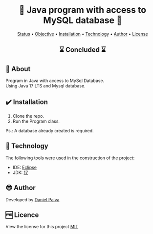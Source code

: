 <h1 align="center"> 💽 Java program with access to MySQL database 💽</h1>

<p align="center">
 <a href="#status">Status</a> • 
 <a href="#objective">Objective</a> •
 <a href="#installation">Installation</a> • 
 <a href="#technology">Technology</a> • 
 <a href="#author">Author</a> • 
 <a href="#licence">License</a>
</p>

<h2 align="center" id=status> 
	⌛ Concluded ⌛
</h2>

<h2 id=objective>📜 About</h2>
Program in Java with access to MySql Database.<br>
Using Java 17 LTS and Mysql database.

<h2 id=installation>✔️ Installation</h2>

1. Clone the repo.
2. Run the Program class.

Ps.: A database already created is required.

<h2 id=technology>🧰 Technology</h2>

The following tools were used in the construction of the project:

- IDE: <a href="https://www.eclipse.org/downloads/">Eclipse</a>
- JDK: <a href="https://learn.microsoft.com/pt-br/java/openjdk/download">17</a>

<h2 id=author>😎 Author</h2>

Developed by <a href="https://www.linkedin.com/in/danhpaiva/" target="_blank">Daniel Paiva</a>

<h2 id=licence>🆓 Licence</h2>

View the license for this project 
<a href="https://github.com/danhpaiva/example-java-database-202301-01/blob/main/LICENSE" target="_blank">MIT</a>
